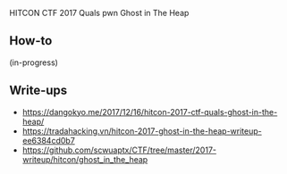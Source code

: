 HITCON CTF 2017 Quals pwn Ghost in The Heap

## How-to

(in-progress)

## Write-ups

* https://dangokyo.me/2017/12/16/hitcon-2017-ctf-quals-ghost-in-the-heap/
* https://tradahacking.vn/hitcon-2017-ghost-in-the-heap-writeup-ee6384cd0b7
* https://github.com/scwuaptx/CTF/tree/master/2017-writeup/hitcon/ghost_in_the_heap
